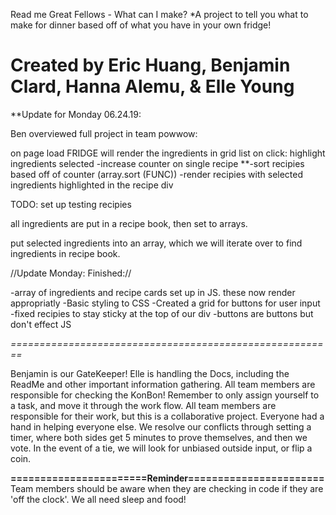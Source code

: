 Read me
Great Fellows - What can I make? 
	*A project to tell you what to make for dinner based off of what you have in your own fridge!

Created by Eric Huang, Benjamin Clard, Hanna Alemu, & Elle Young
================================================================
**Update for Monday 06.24.19:

Ben overviewed full project in team powwow: 

on page load FRIDGE will render the ingredients in grid list 
on click: highlight ingredients selected 
	-increase counter on single recipe 
	**-sort recipies based off of counter (array.sort (FUNC))
	-render recipies with selected ingredients highlighted in the recipe div 


TODO:
set up testing recipies


all ingredients are put in a recipe book, then set to arrays.  

put selected ingredients into an array, which we will iterate over to find ingredients in recipe book.

//Update Monday: Finished://

-array of ingredients and recipe cards set up in JS. these now render appropriatly 
-Basic styling to CSS
-Created a grid for buttons for user input
-fixed recipies to stay sticky at the top of our div
-buttons are buttons but don't effect JS


*========================================================*

Benjamin is our GateKeeper!
Elle is handling the Docs, including the ReadMe and other important information gathering. 
All team members are responsible for checking the KonBon! Remember to only assign yourself to a task, and move it through the work flow. 
All team members are responsible for their work, but this is a collaborative project. Everyone had a hand in helping everyone else. 
We resolve our conflicts through setting a timer, where both sides get 5 minutes to prove themselves, and then we vote. In the event of a tie, we will look for unbiased outside input, or flip a coin. 

**=======================Reminder=======================**
Team members should be aware when they are checking in code if they are 'off the clock'. We all need sleep and food!



